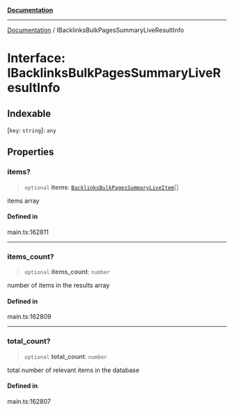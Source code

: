 [**Documentation**](../README.md)

***

[Documentation](../README.md) / IBacklinksBulkPagesSummaryLiveResultInfo

# Interface: IBacklinksBulkPagesSummaryLiveResultInfo

## Indexable

 \[`key`: `string`\]: `any`

## Properties

### items?

> `optional` **items**: [`BacklinksBulkPagesSummaryLiveItem`](../classes/BacklinksBulkPagesSummaryLiveItem.md)[]

items array

#### Defined in

main.ts:162811

***

### items\_count?

> `optional` **items\_count**: `number`

number of items in the results array

#### Defined in

main.ts:162809

***

### total\_count?

> `optional` **total\_count**: `number`

total number of relevant items in the database

#### Defined in

main.ts:162807
